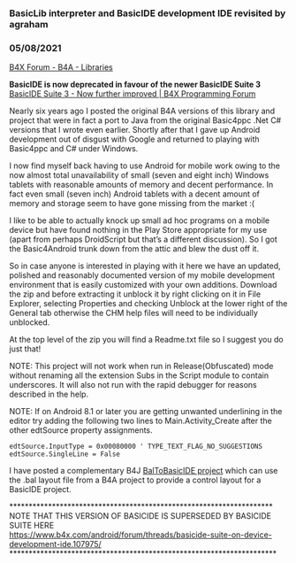 ### BasicLib interpreter and BasicIDE development IDE revisited by agraham
### 05/08/2021
[B4X Forum - B4A - Libraries](https://www.b4x.com/android/forum/threads/101419/)

**BasicIDE is now deprecated in favour of the newer BasicIDE Suite 3**  
[BasicIDE Suite 3 - Now further improved | B4X Programming Forum](https://www.b4x.com/android/forum/threads/basicide-suite-3-now-further-improved.130483/)  
  
  
Nearly six years ago I posted the original B4A versions of this library and project that were in fact a port to Java from the original Basic4ppc .Net C# versions that I wrote even earlier. Shortly after that I gave up Android development out of disgust with Google and returned to playing with Basic4ppc and C# under Windows.  
  
I now find myself back having to use Android for mobile work owing to the now almost total unavailability of small (seven and eight inch) Windows tablets with reasonable amounts of memory and decent performance. In fact even small (seven inch) Android tablets with a decent amount of memory and storage seem to have gone missing from the market :(  
  
I like to be able to actually knock up small ad hoc programs on a mobile device but have found nothing in the Play Store appropriate for my use (apart from perhaps DroidScript but that’s a different discussion). So I got the Basic4Android trunk down from the attic and blew the dust off it.  
  
So in case anyone is interested in playing with it here we have an updated, polished and reasonably documented version of my mobile development environment that is easily customized with your own additions. Download the zip and before extracting it unblock it by right clicking on it in File Explorer, selecting Properties and checking Unblock at the lower right of the General tab otherwise the CHM help files will need to be individually unblocked.  
  
At the top level of the zip you will find a Readme.txt file so I suggest you do just that!  
  
NOTE: This project will not work when run in Release(Obfuscated) mode without renaming all the extension Subs in the Script module to contain underscores. It will also not run with the rapid debugger for reasons described in the help.  
  
NOTE: If on Android 8.1 or later you are getting unwanted underlining in the editor try adding the following two lines to Main.Activity\_Create after the other edtSource property assignments.  

```B4X
edtSource.InputType = 0x00080000 ' TYPE_TEXT_FLAG_NO_SUGGESTIONS  
edtSource.SingleLine = False
```

  
  
I have posted a complementary B4J [BalToBasicIDE project](https://www.b4x.com/android/forum/threads/baltobasicide-project-template-generator.101631/) which can use the .bal layout file from a B4A project to provide a control layout for a BasicIDE project.  
  
\*\*\*\*\*\*\*\*\*\*\*\*\*\*\*\*\*\*\*\*\*\*\*\*\*\*\*\*\*\*\*\*\*\*\*\*\*\*\*\*\*\*\*\*\*\*\*\*\*\*\*\*\*\*\*\*\*\*\*\*\*\*\*\*\*\*\*\*  
NOTE THAT THIS VERSION OF BASICIDE IS SUPERSEDED BY BASICIDE SUITE HERE  
<https://www.b4x.com/android/forum/threads/basicide-suite-on-device-development-ide.107975/>  
\*\*\*\*\*\*\*\*\*\*\*\*\*\*\*\*\*\*\*\*\*\*\*\*\*\*\*\*\*\*\*\*\*\*\*\*\*\*\*\*\*\*\*\*\*\*\*\*\*\*\*\*\*\*\*\*\*\*\*\*\*\*\*\*\*\*\*\*\*